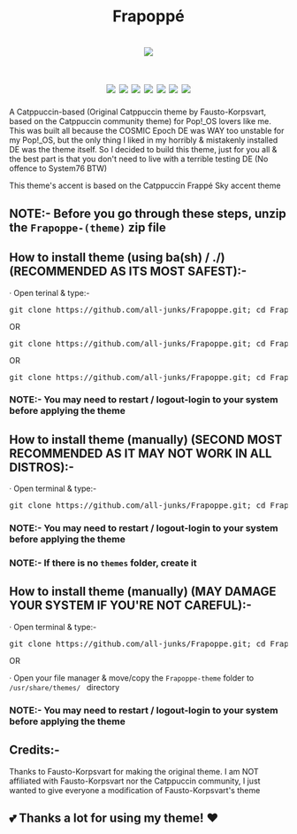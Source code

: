 # <h1 align="center">Frapoppé</h1>

<h1 align="center"><img src="https://github.com/all-junks/Frapoppe/blob/main/Frapoppe.png"/></h1>

<h1 align="center">
  <img src="https://img.shields.io/badge/OS-Linux_Only-f9e2af?style=for-the-badge&logo=linux&logoColor=f9e2af"/>
  <img src="https://img.shields.io/badge/Style-CSS-89b4fa?style=for-the-badge&logo=css3&logoColor=89b4fa"/>
  <img src="https://img.shields.io/badge/Forked_From-Fausto--Korpsvart-fab387?style=for-the-badge&logo=github&logoColor=fab387"/>
  <img src="https://img.shields.io/badge/DE-GNOME_%7C_CINNAMON_%7C_XFCE_%7C_LXDE-cba6f7?style=for-the-badge"/>
  <img src="https://img.shields.io/github/stars/all-junks/Frapoppe?style=for-the-badge&label=Stars&color=eed49f"/>
  <img src="https://img.shields.io/github/downloads/all-junks/Frapoppe/total?style=for-the-badge&label=Downloads&color=a6e3a1"/>
  <img src="https://img.shields.io/badge/License-GPL--3.0-f38ba8?style=for-the-badge&logo=gnu&logoColor=f38ba8"/>
</h1>

A Catppuccin-based (Original Catppuccin theme by Fausto-Korpsvart, based on the Catppuccin community theme) for Pop!_OS lovers like me. This was built all because the COSMIC Epoch DE was WAY too unstable for my Pop!_OS, but the only thing I liked in my horribly & mistakenly installed DE was the theme itself. So I decided to build this theme, just for you all & the best part is that you don't need to live with a terrible testing DE (No offence to System76 BTW)

This theme's accent is based on the Catppuccin Frappé Sky accent theme

## NOTE:- Before you go through these steps, unzip the <code>Frapoppe-(theme)</code> zip file

## How to install theme (using ba(sh) / ./) (RECOMMENDED AS ITS MOST SAFEST):-

· Open terinal & type:-
<pre>git clone https://github.com/all-junks/Frapoppe.git; cd Frapoppe; chmod 755 install.sh; chmod +x install.sh; ./install.sh</pre>
  OR
<pre>git clone https://github.com/all-junks/Frapoppe.git; cd Frapoppe; chmod 755 install.sh; chmod +x install.sh; bash install.sh </pre>
  OR
<pre>git clone https://github.com/all-junks/Frapoppe.git; cd Frapoppe; chmod 755 install.sh; chmod +x install.sh; sh install.sh</pre>

### NOTE:- You may need to restart / logout-login to your system before applying the theme

## How to install theme (manually) (SECOND MOST RECOMMENDED AS IT MAY NOT WORK IN ALL DISTROS):-

· Open terminal & type:-
<pre>git clone https://github.com/all-junks/Frapoppe.git; cd Frapoppe; mv Frapoppe-theme ~/.themes/</pre>

### NOTE:- You may need to restart / logout-login to your system before applying the theme

### NOTE:- If there is no <code>themes</code> folder, create it

## How to install theme (manually) (MAY DAMAGE YOUR SYSTEM IF YOU'RE NOT CAREFUL):-

· Open terminal & type:-
<pre>git clone https://github.com/all-junks/Frapoppe.git; cd Frapoppe; sudo mv Frapoppe-theme /usr/share/themes/</pre>

OR

· Open your file manager & move/copy the <code>Frapoppe-theme</code> folder to <code>/usr/share/themes/ </code> directory

### NOTE:- You may need to restart / logout-login to your system before applying the theme

## Credits:-

Thanks to Fausto-Korpsvart for making the original theme. I am NOT affiliated with Fausto-Korpsvart nor the Catppuccin community, I just wanted to give everyone a modification of Fausto-Korpsvart's theme

## 💕 Thanks a lot for using my theme! ❤️
